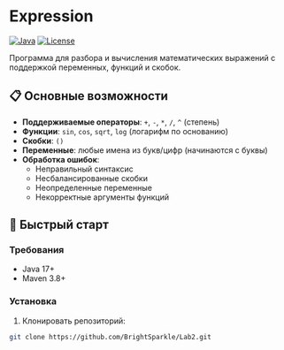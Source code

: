 # Expression

[![Java](https://img.shields.io/badge/Java-17%2B-blue)](https://www.oracle.com/java/)
[![License](https://img.shields.io/badge/License-MIT-green)](LICENSE)

Программа для разбора и вычисления математических выражений с поддержкой переменных, функций и скобок.

## 📋 Основные возможности

- **Поддерживаемые операторы**: `+`, `-`, `*`, `/`, `^` (степень)
- **Функции**: `sin`, `cos`, `sqrt`, `log` (логарифм по основанию)
- **Скобки**: `()`
- **Переменные**: любые имена из букв/цифр (начинаются с буквы)
- **Обработка ошибок**:
  - Неправильный синтаксис
  - Несбалансированные скобки
  - Неопределенные переменные
  - Некорректные аргументы функций

## 🚀 Быстрый старт

### Требования
- Java 17+
- Maven 3.8+

### Установка
1. Клонировать репозиторий:
```bash
git clone https://github.com/BrightSparkle/Lab2.git
